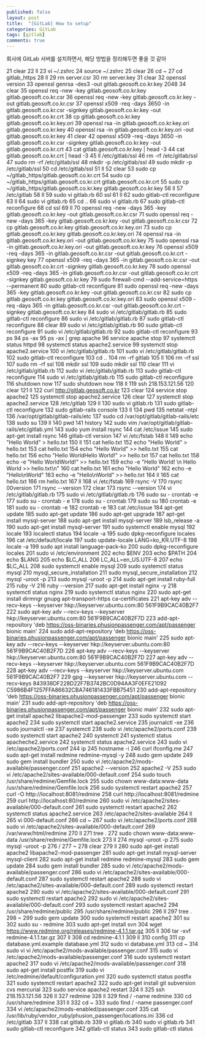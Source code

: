 ```yaml
---
published: false
layout: post
title:  "[GitLab] How to setup"
categories: GitLab
tags: [gitlab]
comments: true
---
```


회사에 GitLab 서버를 설치하면서, 해당 방법을 정리해두면 좋을 것 같아 

   21  clear
   22  ll
   23  vi ~/.zshrc
   24  source ~/.zshrc
   25  clear
   26  cd ~
   27  cd gitlab_https
   28  ll
   29  rm server.csr
   30  rm server.key
   31  clear
   32  openssl version
   33  openssl genrsa -des3 -out gitlab.geosoft.co.kr.key 2048
   34  clear
   35  openssl req -new -key gitlab.geosoft.co.kr.key gitlab.geosoft.co.kr.csr
   36  openssl req -new -key gitlab.geosoft.co.kr.key -out gitlab.geosoft.co.kr.csr
   37  openssl x509 -req -days 3650 -in gitlab.geosoft.co.kr.csr -signkey gitlab.geosoft.co.kr.key -out gitlab.geosoft.co.kr.crt
   38  cp gitlab.geosoft.co.kr.key gitlab.geosoft.co.kr.key.ori
   39  openssl rsa -in gitlab.geosoft.co.kr.key.ori gitlab.geosoft.co.kr.key
   40  openssl rsa -in gitlab.geosoft.co.kr.key.ori -out gitlab.geosoft.co.kr.key
   41  clear
   42  openssl x509 -req -days 3650 -in gitlab.geosoft.co.kr.csr -signkey gitlab.geosoft.co.kr.key -out gitlab.geosoft.co.kr.crt
   43  cat gitlab.geosoft.co.kr.key | head -3
   44  cat gitlab.geosoft.co.kr.crt | head -3
   45  ll /etc/gitlab/ssl
   46  rm -rf /etc/gitlab/ssl
   47  sudo rm -rf /etc/gitlab/ssl
   48  mkdir -p /etc/gitlab/ssl
   49  sudo mkdir -p /etc/gitlab/ssl
   50  cd /etc/gitlab/ssl
   51  ll
   52  clear
   53  sudo cp ~/gitlab_https/gitlab.geosoft.co.kr.crt
   54  sudo cp ~/gitlab_https/gitlab.geosoft.co.kr.crt gitlab.geosoft.co.kr.crt
   55  sudo cp ~/gitlab_https/gitlab.geosoft.co.kr.key gitlab.geosoft.co.kr.key
   56  ll
   57  /etc/gitlab
   58  ll
   59  sudo vi gitlab.rb
   60  ssl
   61  ll
   62  sudo gitlab-ctl reconfigure
   63  ll
   64  sudo vi gitlab.rb
   65  cd ..
   66  sudo vi gitlab.rb
   67  sudo gitlab-ctl reconfigure
   68  cd ssl
   69  ll
   70  openssl req -new -days 365 -key gitlab.geosoft.co.kr.key -out gitlab.geosoft.co.kr.csr
   71  sudo openssl req -new -days 365 -key gitlab.geosoft.co.kr.key -out gitlab.geosoft.co.kr.csr
   72  cp gitlab.geosoft.co.kr.key gitlab.geosoft.co.kr.key.ori
   73  sudo cp gitlab.geosoft.co.kr.key gitlab.geosoft.co.kr.key.ori
   74  openssl rsa -in gitlab.geosoft.co.kr.key.ori -out gitlab.geosoft.co.kr.key
   75  sudo openssl rsa -in gitlab.geosoft.co.kr.key.ori -out gitlab.geosoft.co.kr.key
   76  openssl x509 -req -days 365 -in gitlab.geosoft.co.kr.csr -out gitlab.geosoft.co.kr.crt -signkey key
   77  openssl x509 -req -days 365 -in gitlab.geosoft.co.kr.csr -out gitlab.geosoft.co.kr.crt -signkey gitlab.geosoft.co.kr.key
   78  sudo openssl x509 -req -days 365 -in gitlab.geosoft.co.kr.csr -out gitlab.geosoft.co.kr.crt -signkey gitlab.geosoft.co.kr.key
   79  sudo firewall-cmd --add-service=https --permanent
   80  sudo gitlab-ctl reconfigure
   81  sudo openssl req -new -days 365 -key gitlab.geosoft.co.kr.key -out gitlab.geosoft.co.kr.csr
   82  sudo cp gitlab.geosoft.co.kr.key gitlab.geosoft.co.kr.key.ori
   83  sudo openssl x509 -req -days 365 -in gitlab.geosoft.co.kr.csr -out gitlab.geosoft.co.kr.crt -signkey gitlab.geosoft.co.kr.key
   84  sudo vi /etc/gitlab/gitlab.rb
   85  sudo gitlab-ctl reconfigure
   86  sudo vi /etc/gitlab/gitlab.rb
   87  sudo gitlab-ctl reconfigure
   88  clear
   89  sudo vi /etc/gitlab/gitlab.rb
   90  sudo gitlab-ctl reconfigure
   91  sudo vi /etc/gitlab/gitlab.rb
   92  sudo gitlab-ctl reconfigure
   93  ps
   94  ps -ax
   95  ps -ax | grep apache
   96  service apache stop
   97  systemctl status httpd
   98  systemctl status apache2.service
   99  systemctl stop apache2.service
  100  vi /etc/gitlab/gitlab.rb
  101  sudo vi /etc/gitlab/gitlab.rb
  102  sudo gitlab-ctl reconfigure
  103  cd ..
  104  rm -rf gitlab
  105  ll
  106  rm -rf ssl
  107  sudo rm -rf ssl
  108  mkdir ssl
  109  sudo mkdir ssl
  110  clear
  111  vi /etc/gitlab/gitlab.rb
  112  sudo vi /etc/gitlab/gitlab.rb
  113  sudo gitlab-ctl reconfigure
  114  sudo vi /etc/gitlab/gitlab.rb
  115  sudo gitlab-ctl reconfigure
  116  shutdown now
  117  sudo shutdown now
  118  ll
  119  ssh 218.153.121.56
  120  clear
  121  ll
  122  curl http://gitlab.geosoft.co.kr
  123  clear
  124  service stop apache2
  125  systemctl stop apache2.service
  126  clear
  127  systemctl stop apache2.service
  128  /etc/gitlab
  129  ll
  130  sudo vi gitlab.rb
  131  sudo gitlab-ctl reconfigure
  132  sudo gitlab-rails console
  133  ll
  134  pwd
  135  netstat -ntpl
  136  /var/opt/gitlab/gitlab-rails/etc
  137  sudo cd /var/opt/gitlab/gitlab-rails/etc
  138  sudo su
  139  ll
  140  pwd
  141  history
  142  sudo vim /var/opt/gitlab/gitlab-rails/etc/gitlab.yml
  143  sudo yum install rsync
  144  cat /etc/issue
  145  sudo apt-get install rsync
  146  gitlab-ctl version
  147  vi /etc/fstab
  148  ll
  149  echo "Hello World" > hello.txt
  150  ll
  151  cat hello.txt
  152  echo "Hello World" > hello.txt
  153  cat hello.txt
  154  echo "Hello World" >> hello.txt
  155  cat hello.txt
  156  echo "Hello WorldHello World!" >> hello.txt
  157  cat hello.txt
  158  echo -e "Hello WorldWorld!" >> hello.txt
  159  echo -e "Hello World! \n Hello World >> hello.txt\n"
  160  cat hello.txt
  161  echo "Hello World"
  162  echo -e "Hello\nWorld"
  163  echo -e "Hello\nWorld" >> hello.txt
  164  ll
  165  cat hello.txt
  166  rm hello.txt
  167  ll
  168  vi /etc/fstab
  169  rsync -V
  170  rsync 00version
  171  rsync --version
  172  clear
  173  rsync --version
  174  vi /etc/gitlab/gitlab.rb
  175  sudo vi /etc/gitlab/gitlab.rb
  176  sudo su - crontab -e
  177  sudo su - crontab - e
  178  sudo su - crontab
  179  sudo su
  180  crontab -e
  181  sudo su - crontab -e
  182  crontab -e
  183  cat /etc/issue
  184  apt-get update
  185  sudo apt-get update
  186  sudo apt-get upgrade
  187  apt-get install mysql-server
  188  sudo apt-get install mysql-server
  189  lsb_release -a
  190  sudo apt-get install mysql-server
  191  sudo systemctl enable mysql
  192  locale
  193  localectl status
  194  locale -a
  195  sudo dpkg-reconfigure locales
  196  cat /etc/default/locale
  197  sudo update-locale LANG=ko_KR.UTF-8
  198  locale -a
  199  sudo apt install language-pack-ko
  200  sudo dpkg-reconfigure locales
  201  sudo vi /etc/environment
  202  echo $ENV
  203  echo $PATH
  204  echo $LANG
  205  echo $LC_ALL
  206  LC_ALL=en_US.UTF-8
  207  echo $LC_ALL
  208  sudo systemctl enable mysql
  209  sudo systemctl status mysql
  210  mysql_secure_installation
  211  sudo mysql_secure_installation
  212  mysql -uroot -p
  213  sudo mysql -uroot -p
  214  sudo apt-get install ruby-full
  215  ruby -V
  216  ruby --version
  217  sudo apt-get install nginx -y
  218  systemctl status nginx
  219  sudo systemctl status nginx
  220  sudo apt-get install dirmngr gnupg apt-transport-https ca-certificates
  221  apt-key adv --recv-keys --keyserver hkp://keyserver.ubuntu.com:80 561F9B9CAC40B2F7
  222  sudo apt-key adv --recv-keys --keyserver hkp://keyserver.ubuntu.com:80 561F9B9CAC40B2F7D
  223  add-apt-repository 'deb https://oss-binaries.phusionpassenger.com/apt/passenger bionic main'
  224  sudo add-apt-repository 'deb https://oss-binaries.phusionpassenger.com/apt/passenger bionic main'
  225  sudo apt-key adv --recv-keys --keyserver hkp://keyserver.ubuntu.com:80 561F9B9CAC40B2F7D
  226  apt-key adv --recv-keys --keyserver hkp://keyserver.ubuntu.com:80 561F9B9CAC40B2F7D
  227  apt-key adv --recv-keys --keyserver hkp://keyserver.ubuntu.com 561F9B9CAC40B2F7D
  228  apt-key adv --recv-keys --keyserver hkp://keyserver.ubuntu.com 561F9B9CAC40B2F7
  229  gpg --keyserver hkp://keyserver.ubuntu.com --recv-keys 843938DF228D22F7B3742BC0D94AA3F0EFE21092 C5986B4F1257FFA86632CBA746181433FBB75451
  230  add-apt-repository 'deb https://oss-binaries.phusionpassenger.com/apt/passenger bionic main'
  231  sudo add-apt-repository 'deb https://oss-binaries.phusionpassenger.com/apt/passenger bionic main'
  232  sudo apt-get install apache2 libapache2-mod-passenger
  233  sudo systemctl start apache2
  234  sudo systemctl start apache2.service
  235  journalctl -xe
  236  sudo journalctl -xe
  237  systemctl
  238  sudo vi /etc/apache2/ports.conf
  239  sudo systemctl start apache2
  240  systemctl
  241  systemctl status apacheche2.service
  242  systemctl status apache2.service
  243  sudo vi /etc/apache2/ports.conf
  244  ip
  245  hostname -i
  246  curl ifconfig.me
  247  sudo apt-get install redmine redmine-mysql -y
  248  sudo gem update
  249  sudo gem install bundler
  250  sudo vi /etc/apache2/mods-available/passenger.conf
  251  apache2 --version
  252  apache2 -V
  253  sudo vi /etc/apache2/sites-available/000-default.conf
  254  sudo touch /usr/share/redmine/Gemfile.lock
  255  sudo chown www-data:www-data /usr/share/redmine/Gemfile.lock
  256  sudo systemctl restart apache2
  257  curl -O http://localhost:8081/redmine
  258  curl  http://localhost:8081/redmine
  259  curl  http://localhost:80/redmine
  260  sudo vi /etc/apache2/sites-available/000-default.conf
  261  sudo systemctl restart apache2
  262  systemctl status apache2.service
  263  /etc/apache2/sites-available
  264  ll
  265  vi 000-default.conf
  266  cd ~
  267  sudo vi /etc/apache2/ports.conf
  268  sudo vi /etc/apache2/sites-available/000-default.conf
  269  /var/www/html/redmine
  270  ll
  271  tree .
  272  sudo chown www-data:www-data /usr/share/redmine/Gemfile.lock
  273  ll
  274  mysql -uroot -p
  275  sudo mysql -uroot -p
  276  /
  277  ~
  278  clear
  279  ll
  280  sudo apt-get install apache2 libapache2-mod-passenger
  281  sudo apt-get install mysql-server mysql-client
  282  sudo apt-get install redmine redmine-mysql
  283  sudo gem update
  284  sudo gem install bundler
  285  sudo vi /etc/apache2/mods-available/passenger.conf
  286  sudo vi /etc/apache2/sites-available/000-default.conf
  287  sudo systemctl restart apache2
  288  sudo vi /etc/apache2/sites-available/000-default.conf
  289  sudo systemctl restart apache2
  290  sudo vi /etc/apache2/sites-available/000-default.conf
  291  sudo systemctl restart apache2
  292  sudo vi /etc/apache2/sites-available/000-default.conf
  293  sudo systemctl restart apache2
  294  \/usr/share/redmine/public
  295  /usr/share/redmine/public
  296  ll
  297  tree .
  298  ~
  299  sudo gem update
  300  sudo systemctl restart apache2
  301  su
  302  sudo su - redmine
  303  sudo apt-get install svn
  304  wget https://www.redmine.org/releases/redmine-4.1.1.tar.gz
  305  ll
  306  tar -xvf redmine-4.1.1.tar.gz
  307  ll
  308  cd redmine-4.1.1
  309  ll
  310  config
  311  cp database.yml.example database.yml
  312  sudo vi database.yml
  313  cd ~
  314  sudo vi vi /etc/apache2/mods-available/passenger.conf
  315  sudo vi /etc/apache2/mods-available/passenger.conf
  316  sudo systemctl restart apache2
  317  sudo vi /etc/apache2/mods-available/passenger.conf
  318  sudo apt-get install postfix
  319  sudo vi /etc/redmine/default/configuration.yml
  320  sudo systemctl status postfix
  321  sudo systemctl restart apache2
  322  sudo apt-get install git subversion cvs mercurial
  323  sudo service apache2 restart
  324  ll
  325  ssh 218.153.121.56
  326  ll
  327  redmine
  328  ll
  329  find / -name redmine
  330  cd /usr/share/redmine
  331  ll
  332  cd ~
  333  sudo find / -name passenger.conf
  334  vi /etc/apache2/mods-enabled/passenger.conf
  335  cat /usr/lib/ruby/vendor_ruby/phusion_passenger/locations.ini
  336  cd /etc/gitlab
  337  ll
  338  cat gitlab.rb
  339  vi gitlab.rb
  340  sudo vi gitlab.rb
  341  sudo gitlab-ctl reconfigure
  342  gitlab-ctl status
  343  sudo gitlab-ctl status